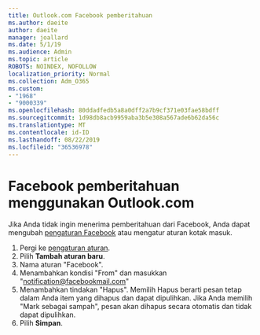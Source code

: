 ```yaml
---
title: Outlook.com Facebook pemberitahuan
ms.author: daeite
author: daeite
manager: joallard
ms.date: 5/1/19
ms.audience: Admin
ms.topic: article
ROBOTS: NOINDEX, NOFOLLOW
localization_priority: Normal
ms.collection: Adm_O365
ms.custom:
- "1968"
- "9000339"
ms.openlocfilehash: 80ddadfedb5a8a0dff2a7b9cf371e03fae58bdff
ms.sourcegitcommit: 1d98db8acb9959aba3b5e308a567ade6b62da56c
ms.translationtype: MT
ms.contentlocale: id-ID
ms.lasthandoff: 08/22/2019
ms.locfileid: "36536978"
---
```

# <a name="facebook-notifications-using-outlookcom"></a>Facebook pemberitahuan menggunakan Outlook.com

Jika Anda tidak ingin menerima pemberitahuan dari Facebook, Anda dapat mengubah [pengaturan Facebook](https://www.facebook.com/settings?tab=notifications) atau mengatur aturan kotak masuk.

1. Pergi ke [pengaturan aturan](https://outlook.live.com/mail/options/mail/rules/inboxRules).
1. Pilih **Tambah aturan baru**.
1. Nama aturan "Facebook".
1. Menambahkan kondisi "From" dan masukkan "notification@facebookmail.com"
1. Menambahkan tindakan "Hapus". Memilih Hapus berarti pesan tetap dalam Anda item yang dihapus dan dapat dipulihkan. Jika Anda memilih "Mark sebagai sampah", pesan akan dihapus secara otomatis dan tidak dapat dipulihkan.
1. Pilih **Simpan**.